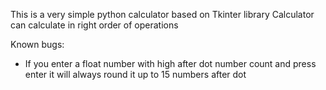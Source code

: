 This is a very simple python calculator based on Tkinter library
Calculator can calculate in right order of operations

Known bugs:
 - If you enter a float number with high after dot number count and press enter it will always round it up to 15 numbers after dot
